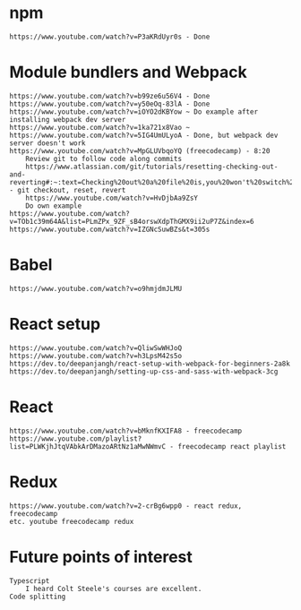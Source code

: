# npm
    https://www.youtube.com/watch?v=P3aKRdUyr0s - Done 
# Module bundlers and Webpack
    https://www.youtube.com/watch?v=b99ze6u56V4 - Done 
    https://www.youtube.com/watch?v=y50eOq-83lA - Done
    https://www.youtube.com/watch?v=iOYO2dKBYow ~ Do example after installing webpack dev server
    https://www.youtube.com/watch?v=1ka721x8Vao ~
    https://www.youtube.com/watch?v=5IG4UmULyoA - Done, but webpack dev server doesn't work
    https://www.youtube.com/watch?v=MpGLUVbqoYQ (freecodecamp) - 8:20
        Review git to follow code along commits
        https://www.atlassian.com/git/tutorials/resetting-checking-out-and-reverting#:~:text=Checking%20out%20a%20file%20is,you%20won't%20switch%20branches. - git checkout, reset, revert
        https://www.youtube.com/watch?v=HvDjbAa9ZsY
        Do own example
    https://www.youtube.com/watch?v=TOb1c39m64A&list=PLmZPx_9ZF_sB4orswXdpThGMX9ii2uP7Z&index=6
    https://www.youtube.com/watch?v=IZGNcSuwBZs&t=305s

# Babel
    https://www.youtube.com/watch?v=o9hmjdmJLMU
# React setup
    https://www.youtube.com/watch?v=QliwSwWHJoQ
	https://www.youtube.com/watch?v=h3LpsM42s5o
    https://dev.to/deepanjangh/react-setup-with-webpack-for-beginners-2a8k
    https://dev.to/deepanjangh/setting-up-css-and-sass-with-webpack-3cg
# React
    https://www.youtube.com/watch?v=bMknfKXIFA8 - freecodecamp
    https://www.youtube.com/playlist?list=PLWKjhJtqVAbkArDMazoARtNz1aMwNWmvC - freecodecamp react playlist
# Redux
    https://www.youtube.com/watch?v=2-crBg6wpp0 - react redux, freecodecamp 
    etc. youtube freecodecamp redux
# Future points of interest
    Typescript
        I heard Colt Steele's courses are excellent.
    Code splitting 